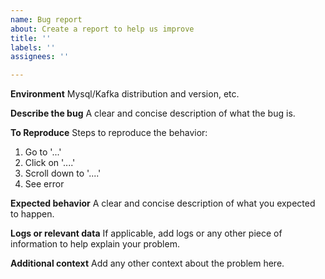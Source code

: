 ```yaml
---
name: Bug report
about: Create a report to help us improve
title: ''
labels: ''
assignees: ''

---
```


**Environment**
Mysql/Kafka distribution and version, etc.

**Describe the bug**
A clear and concise description of what the bug is.

**To Reproduce**
Steps to reproduce the behavior:
1. Go to '...'
2. Click on '....'
3. Scroll down to '....'
4. See error

**Expected behavior**
A clear and concise description of what you expected to happen.

**Logs or relevant data**
If applicable, add logs or any other piece of information to help explain your problem.

**Additional context**
Add any other context about the problem here.
